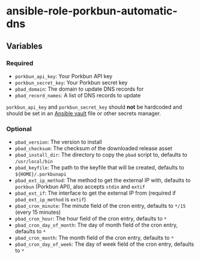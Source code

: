 # ansible-role-porkbun-automatic-dns

## Variables

### Required

- `porkbun_api_key`: Your Porkbun API key
- `porkbun_secret_key`: Your Porkbun secret key
- `pbad_domain`: The domain to update DNS records for
- `pbad_record_names`: A list of DNS records to update

`porkbun_api_key` and `porkbun_secret_key` should **not** be hardcoded and should be set in an [Ansible vault](https://docs.ansible.com/ansible/latest/vault_guide/index.html) file or other secrets manager.

### Optional

- `pbad_version`: The version to install
- `pbad_checksum`: The checksum of the downloaded release asset
- `pbad_install_dir`: The directory to copy the `pbad` script to, defaults to `/usr/local/bin`
- `pbad_keyfile`: The path to the keyfile that will be created, defaults to `${HOME}/.porkbunapi`
- `pbad_ext_ip_method`: The method to get the external IP with, defaults to `porkbun` (Porkbun API), also accepts `stdin` and `extif`
- `pbad_ext_if`: The interface to get the external IP from (required if `pbad_ext_ip_method` is `extif`)
- `pbad_cron_minute`: The minute field of the cron entry, defaults to `*/15` (every 15 minutes)
- `pbad_cron_hour`: The hour field of the cron entry, defaults to `*`
- `pbad_cron_day_of_month`: The day of month field of the cron entry, defaults to `*`
- `pbad_cron_month`: The month field of the cron entry, defaults to `*`
- `pbad_cron_day_of_week`: The day of week field of the cron entry, defaults to `*`
